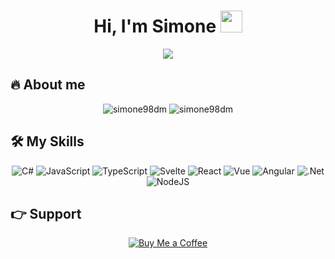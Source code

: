 <h1 align="center">Hi, I'm Simone <img src="https://media.giphy.com/media/hvRJCLFzcasrR4ia7z/giphy.gif" width="35"></h1>
<p align="center">
  <a href="https://github.com/DenverCoder1/readme-typing-svg"><img src="https://readme-typing-svg.herokuapp.com?lines=I'm%20a%20Frontend+Developer;Tech%20Enthusiast;Pizza%20Lover%20🍕;&center=true&width=500&height=50&duration=4000"></a>
</p>

## 🔥 About me

<p align="center">
  <img src="https://github-readme-stats.vercel.app/api?username=simone98dm&count_private=true&show_icons=true&theme=algolia" alt="simone98dm"  />
  <img src="https://github-readme-streak-stats.herokuapp.com/?user=simone98dm&theme=algolia" alt="simone98dm"  />
</p>

## 🛠️ My Skills

<p align="center"> 
<img alt="C#" src="https://img.shields.io/badge/c%23-%23239120.svg?&style=for-the-badge&logo=c-sharp&logoColor=white"/>
<img alt="JavaScript" src="https://img.shields.io/badge/javascript-%23323330.svg?&style=for-the-badge&logo=javascript&logoColor=%23F7DF1E"/>
<img alt="TypeScript" src="https://img.shields.io/badge/typescript-%23007ACC.svg?&style=for-the-badge&logo=typescript&logoColor=white"/>
<img alt="Svelte" src="https://img.shields.io/badge/svelte-%23f1413d.svg?&style=for-the-badge&logo=svelte&logoColor=white"/>
<img alt="React" src="https://img.shields.io/badge/react-%2320232a.svg?&style=for-the-badge&logo=react&logoColor=%2361DAFB"/>
<img alt="Vue" src="https://img.shields.io/badge/VUE-%23327d5b?&style=for-the-badge&logo=vue.js&logoColor=%234FC08D"/>
<img alt="Angular" src="https://img.shields.io/badge/angular-%23DD0031.svg?&style=for-the-badge&logo=angular&logoColor=white"/>
<img alt=".Net" src="https://img.shields.io/badge/.NET-5C2D91?style=for-the-badge&logo=.net&logoColor=white"/>
<img alt="NodeJS" src="https://img.shields.io/badge/node.js-%2343853D.svg?&style=for-the-badge&logo=node.js&logoColor=white"/>
</p>

## 👉 Support

<p align="center">
  <a href="https://www.buymeacoffee.com/simone98dm">
    <img alt="Buy Me a Coffee" src="https://img.shields.io/badge/Buy%20Me%20a%20Pizza-ffdd00?style=for-the-badge&logo=buy-me-a-coffee&logoColor=black"/>
  </a>
</p>
